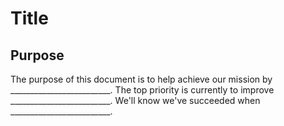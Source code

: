
# Title

## Purpose

The purpose of this document is to help achieve our mission by _________________________. The top priority is currently to improve _________________________. We'll know we've succeeded when _________________________.
